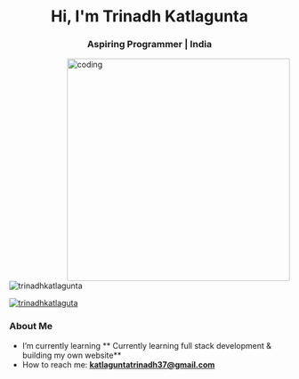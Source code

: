 <h1 align="center">Hi, I'm Trinadh Katlagunta</h1>
<h3 align="center">Aspiring Programmer | India</h3>

<img align="right" alt="coding" width="400" src="https://miro.medium.com/v2/resize:fit:1358/0*ygaHmPjQnVmEApdT.gif">

<p align="left">
  <img src="https://komarev.com/ghpvc/?username=trinadhkatlagunta&label=Profile%20views&color=0e75b6&style=flat" alt="trinadhkatlagunta" />
</p>

<p align="left">
  <a href="https://twitter.com/trinadhkatlaguta" target="blank">
    <img src="https://img.shields.io/twitter/follow/trinadhkatlaguta?logo=twitter&style=for-the-badge" alt="trinadhkatlaguta" />
  </a>
</p>

### About Me

- I’m currently learning ** Currently learning full stack development & building my own website**
- How to reach me: **katlaguntatrinadh37@gmail.com**

